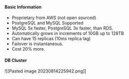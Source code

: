 #### Basic Information
- Proprietary from AWS (not open sourced)
- PostgreSQL and MySQL Supported
- MySQL 5x faster, PostgreSQL 3x faster, than RDS.
- Automatically grows in increments of 10GB up to 128TB
- Can have 15 replicas (10ms replica lag)
- Failover is instantaneous.
- Cost 20% more.


#### DB Cluster

![[Pasted image 20230814225942.png]] 